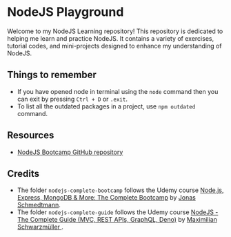 # NodeJS Playground
Welcome to my NodeJS Learning repository! This repository is dedicated to helping me learn and practice NodeJS. It contains a variety of exercises, tutorial codes, and mini-projects designed to enhance my understanding of NodeJS.

## Things to remember
- If you have opened node in terminal using the `node` command then you can exit by pressing `Ctrl + D` or `.exit`.
- To list all the outdated packages in a project, use `npm outdated` command.

## Resources
- [NodeJS Bootcamp GitHub repository](https://github.com/jonasschmedtmann/complete-node-bootcamp)

## Credits
- The folder `nodejs-complete-bootcamp` follows the Udemy course [Node.js, Express, MongoDB & More: The Complete Bootcamp](https://www.udemy.com/course/nodejs-express-mongodb-bootcamp/) by [Jonas Schmedtmann](https://www.udemy.com/user/jonasschmedtmann/).
- The folder `nodejs-complete-guide` follows the Udemy course [NodeJS - The Complete Guide (MVC, REST APIs, GraphQL, Deno)](https://www.udemy.com/course/nodejs-the-complete-guide) by [Maximilian Schwarzmüller
](https://www.udemy.com/user/maximilian-schwarzmuller/).

